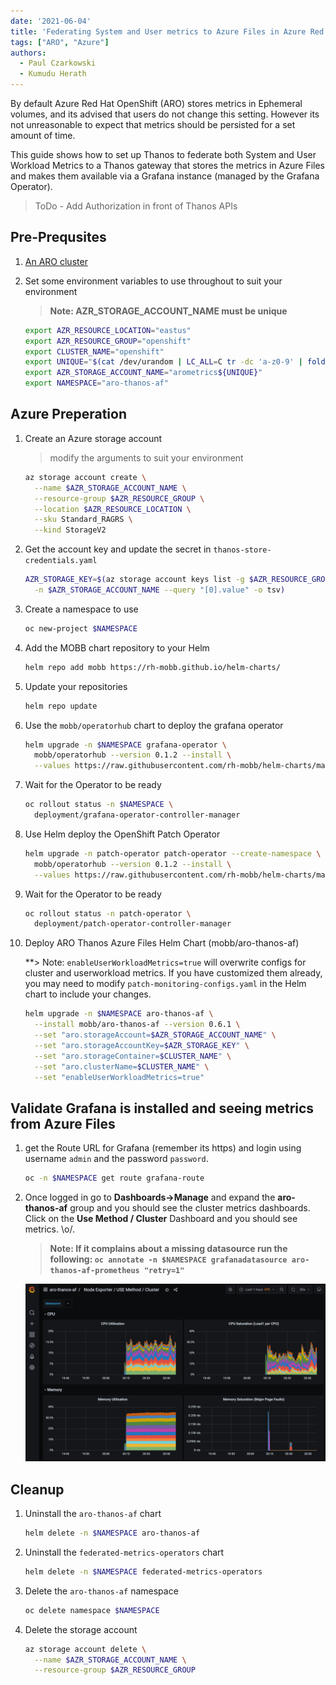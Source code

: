 ```yaml
---
date: '2021-06-04'
title: 'Federating System and User metrics to Azure Files in Azure Red Hat OpenShift'
tags: ["ARO", "Azure"]
authors:
  - Paul Czarkowski
  - Kumudu Herath
---
```


By default Azure Red Hat OpenShift (ARO) stores metrics in Ephemeral volumes, and its advised that users do not change this setting. However its not unreasonable to expect that metrics should be persisted for a set amount of time.

This guide shows how to set up Thanos to federate both System and User Workload Metrics to a Thanos gateway that stores the metrics in Azure Files and makes them available via a Grafana instance (managed by the Grafana Operator).

> ToDo - Add Authorization in front of Thanos APIs

## Pre-Prequsites

1. [An ARO cluster](/experts/quickstart-aro.md)

1. Set some environment variables to use throughout to suit your environment

    > **Note: AZR_STORAGE_ACCOUNT_NAME must be unique**

    ```bash
    export AZR_RESOURCE_LOCATION="eastus"
    export AZR_RESOURCE_GROUP="openshift"
    export CLUSTER_NAME="openshift"
    export UNIQUE="$(cat /dev/urandom | LC_ALL=C tr -dc 'a-z0-9' | fold -w 5 | head -n 1)"
    export AZR_STORAGE_ACCOUNT_NAME="arometrics${UNIQUE}"
    export NAMESPACE="aro-thanos-af"
    ```

## Azure Preperation

1. Create an Azure storage account

    > modify the arguments to suit your environment

    ```bash
    az storage account create \
      --name $AZR_STORAGE_ACCOUNT_NAME \
      --resource-group $AZR_RESOURCE_GROUP \
      --location $AZR_RESOURCE_LOCATION \
      --sku Standard_RAGRS \
      --kind StorageV2
    ```

1. Get the account key and update the secret in `thanos-store-credentials.yaml`

    ```bash
    AZR_STORAGE_KEY=$(az storage account keys list -g $AZR_RESOURCE_GROUP \
      -n $AZR_STORAGE_ACCOUNT_NAME --query "[0].value" -o tsv)
    ```

1. Create a namespace to use

    ```bash
    oc new-project $NAMESPACE
    ```

1. Add the MOBB chart repository to your Helm

    ```bash
    helm repo add mobb https://rh-mobb.github.io/helm-charts/
    ```

1. Update your repositories

    ```bash
    helm repo update
    ```

1. Use the `mobb/operatorhub` chart to deploy the grafana operator

    ```bash
    helm upgrade -n $NAMESPACE grafana-operator \
      mobb/operatorhub --version 0.1.2 --install \
      --values https://raw.githubusercontent.com/rh-mobb/helm-charts/main/charts/aro-thanos-af/files/grafana-operator.yaml
    ```

1. Wait for the Operator to be ready

    ```bash
    oc rollout status -n $NAMESPACE \
      deployment/grafana-operator-controller-manager
    ```

1. Use Helm deploy the OpenShift Patch Operator

    ```bash
    helm upgrade -n patch-operator patch-operator --create-namespace \
      mobb/operatorhub --version 0.1.2 --install \
      --values https://raw.githubusercontent.com/rh-mobb/helm-charts/main/charts/aro-thanos-af/files/patch-operator.yaml
    ```

1. Wait for the Operator to be ready

    ```bash
    oc rollout status -n patch-operator \
      deployment/patch-operator-controller-manager
    ```

1. Deploy ARO Thanos Azure Files Helm Chart (mobb/aro-thanos-af)

    **> Note: `enableUserWorkloadMetrics=true` will overwrite configs for cluster and userworkload metrics. If you have customized them already, you may need to modify `patch-monitoring-configs.yaml` in the Helm chart to include your changes.

    ```bash
    helm upgrade -n $NAMESPACE aro-thanos-af \
      --install mobb/aro-thanos-af --version 0.6.1 \
      --set "aro.storageAccount=$AZR_STORAGE_ACCOUNT_NAME" \
      --set "aro.storageAccountKey=$AZR_STORAGE_KEY" \
      --set "aro.storageContainer=$CLUSTER_NAME" \
      --set "aro.clusterName=$CLUSTER_NAME" \
      --set "enableUserWorkloadMetrics=true"
    ```

## Validate Grafana is installed and seeing metrics from Azure Files

1. get the Route URL for Grafana (remember its https) and login using username `admin` and the password `password`.

    ```bash
    oc -n $NAMESPACE get route grafana-route
    ```

1. Once logged in go to **Dashboards->Manage** and expand the **aro-thanos-af** group and you should see the cluster metrics dashboards.  Click on the **Use Method / Cluster** Dashboard and you should see metrics.  \o/.

    > **Note:   If it complains about a missing datasource run the following: `oc annotate -n $NAMESPACE grafanadatasource aro-thanos-af-prometheus "retry=1"`**

    ![screenshot of grafana with federated cluster metrics](./grafana-metrics.png)

## Cleanup

1. Uninstall the `aro-thanos-af` chart

    ```bash
    helm delete -n $NAMESPACE aro-thanos-af
    ```

1. Uninstall the `federated-metrics-operators` chart

    ```bash
    helm delete -n $NAMESPACE federated-metrics-operators
    ```

1. Delete the `aro-thanos-af` namespace

    ```bash
    oc delete namespace $NAMESPACE
    ```

1. Delete the storage account

    ```bash
    az storage account delete \
      --name $AZR_STORAGE_ACCOUNT_NAME \
      --resource-group $AZR_RESOURCE_GROUP
    ```
